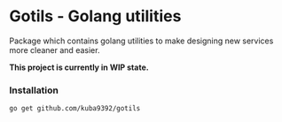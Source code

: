 # Gotils - Golang utilities

Package which contains golang utilities to make designing new services more cleaner and easier.

**This project is currently in WIP state.**

### Installation ###
```
go get github.com/kuba9392/gotils
```
